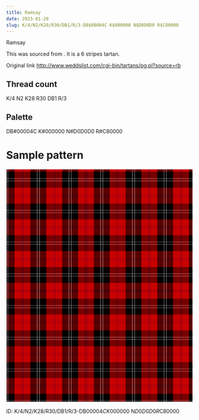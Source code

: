 ```yaml
---
title: Ramsay
date: 2023-01-28
slug: K/4/N2/K28/R30/DB1/R/3-DB$00004C K$000000 N$D0D0D0 R$C80000
---
```

Ramsay

This was sourced from <no value>.  It is a 6 stripes tartan.

Original link http://www.weddslist.com/cgi-bin/tartans/pg.pl?source=rb

## Thread count
K/4 N2 K28 R30 DB1 R/3

## Palette
DB#00004C K#000000 N#D0D0D0 R#C80000

# Sample pattern

![Tartan detail](tartan.png "K/4 N2 K28 R30 DB1 R/3 tartan")

ID: K/4/N2/K28/R30/DB1/R/3-DB$00004C K$000000 N$D0D0D0 R$C80000